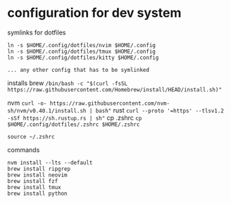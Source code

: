 # configuration for dev system

symlinks for dotfiles
```
ln -s $HOME/.config/dotfiles/nvim $HOME/.config
ln -s $HOME/.config/dotfiles/tmux $HOME/.config
ln -s $HOME/.config/dotfiles/kitty $HOME/.config

... any other config that has to be symlinked
```

installs
brew
`/bin/bash -c "$(curl -fsSL https://raw.githubusercontent.com/Homebrew/install/HEAD/install.sh)"`

nvm
`curl -o- https://raw.githubusercontent.com/nvm-sh/nvm/v0.40.1/install.sh | bash"`
rust
`curl --proto '=https' --tlsv1.2 -sSf https://sh.rustup.rs | sh"`
cp .zshrc
`cp $HOME/.config/dotfiles/.zshrc $HOME/.zshrc`

`source ~/.zshrc`

commands
```
nvm install --lts --default
brew install ripgrep
brew install neovim
brew install fzf
brew install tmux
brew install python
```
